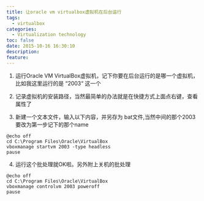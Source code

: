 ```yaml
---
title: 让oracle vm virtualbox虚拟机在后台运行
tags:
  - virtualbox
categories:
  - Virtualization technology
toc: false
date: 2015-10-16 16:30:10
description:
feature:
---
```


1. 运行Oracle VM VirtualBox虚拟机，记下你要在后台运行的是哪一个虚拟机，比如我这里运行的是 “2003“ 这一个

2. 记录虚拟机的安装路径，当然最简单的办法就是在快捷方式上面点右键，查看属性了
<!-- more -->
3. 新建一个文本文件，输入以下内容，并另存为 bat文件,当然中间的那个2003要改为第一步记下的那个name
```
@echo off
cd C:\Program Files\Oracle\VirtualBox 
vboxmanage startvm 2003 -type headless
pause
```
4. 运行这个批处理就OK啦。另外附上关机的批处理
```
@echo off
cd C:\Program Files\Oracle\VirtualBox 
vboxmanage controlvm 2003 poweroff
pause
```